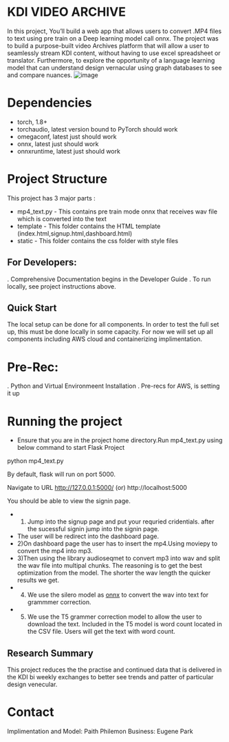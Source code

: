 # KDI VIDEO ARCHIVE
In this project, You’ll build a web app that allows users to convert .MP4 files to text using pre train on a Deep learning model call onnx.
The project was to build a purpose-built video Archives platform that will allow a user to seamlessly stream KDI content, without having to use excel spreadsheet or translator. Furthermore, to explore the opportunity of a language learning model that can understand design vernacular using graph databases to see and compare nuances. 
![image](https://user-images.githubusercontent.com/53205087/187512307-43626afb-25c8-43d2-a030-4b79f95270bf.png)


# Dependencies
  - torch, 1.8+
  - torchaudio, latest version bound to PyTorch should work
  - omegaconf, latest just should work
  - onnx, latest just should work
  - onnxruntime, latest just should work

# Project Structure
This project has 3 major parts :
- mp4_text.py - This contains pre train mode onnx that receives wav file which is converted into the text
- template - This folder contains the HTML template (index.html,signup.html,dashboard.html)
- static - This folder contains the css folder with style files

## For Developers:
. Comprehensive Documentation begins in the Developer Guide
. To run locally, see project instructions above.

## Quick Start
The local setup can be done for all components. In order to test the full set up, this must be done locally in some capacity. For now we will set up all components including AWS cloud and containerizing implimentation. 

# Pre-Rec:
. Python and Virtual Environmeent Installation
.  Pre-recs for AWS, is setting it up

# Running the project

- Ensure that you are in the project home directory.Run mp4_text.py using below command to start Flask Project

python mp4_text.py

By default, flask will run on port 5000.

Navigate to URL http://127.0.0.1:5000/ (or) http://localhost:5000

You should be able to view the signin page.
- 1) Jump into the signup page and put your requried cridentials. after the sucessful signin jump into the signin page. 
- The user will be redirect into the dashboard page. 
- 2)On dashboard page the user has to insert the mp4.Using moviepy to convert the mp4 into mp3. 
- 3)Then using the library audioseqmet to convert mp3 into wav and split the wav file into multipal chunks. The reasoning is to get the best optimization from the model. The shorter the wav length the quicker results we get. 
- 4) We use the silero model as [onnx](https://github.com/snakers4/silero-models) to convert the wav into text for grammmer correction.
- 5) We use the T5 grammer correction model to allow the user to download the text. Included in the T5 model is word count located in the CSV file. Users will get the text with word count.


## Research Summary 
This project reduces the the practise and continued data that is delivered in the KDI bi weekly exchanges to better see trends and patter of particular design venecular. 

# Contact 
Implimentation and Model: Paith Philemon
Business: Eugene Park







